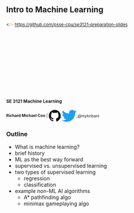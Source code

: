 Intro to Machine Learning
-------------------------

<small>
  <span style="color: darkblue;">&lt;</span><span style="color: goldenrod;">/&gt;</span>
  <a href="https://github.com/psse-cpu/se3121-preparation-slides">
    https://github.com/psse-cpu/se3121-preparation-slides
  </a>
</small>

<h4 style="margin-top: 192px; font-size: 0.85em;">
  <span class="course-code">SE 3121</span>
  <span class="course-title">Machine Learning</span>
</h4>

<div style="font-size: 0.75em; margin-top: 16px;">
  <b>Richard Michael Coo</b> |

  <a href="https://github.com/myknbani">
    <img style="vertical-align: middle" src="images/github-32px.png" alt="github logo">
  </a>
  <a href="https://twitter.com/myknbani">
    <img style="vertical-align: middle" src="images/twitter-32px.png" alt="twitterlogo">
  </a>
  <span style="vertical-align: middle">@myknbani</span>
</div>



### Outline

- What is machine learning?
- brief history
- ML as the best way forward
- supervised vs. unsupervised learning
- two types of supervised learning
  * regression
  * classification
- example non-ML AI algorithms
  * A* pathfinding algo
  * minimax gameplaying algo